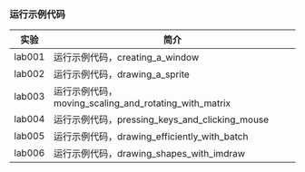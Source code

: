 ### 运行示例代码

|实验|简介|
|---|---|
|lab001|运行示例代码，creating_a_window|
|lab002|运行示例代码，drawing_a_sprite|
|lab003|运行示例代码，moving_scaling_and_rotating_with_matrix|
|lab004|运行示例代码，pressing_keys_and_clicking_mouse|
|lab005|运行示例代码，drawing_efficiently_with_batch|
|lab006|运行示例代码，drawing_shapes_with_imdraw|
